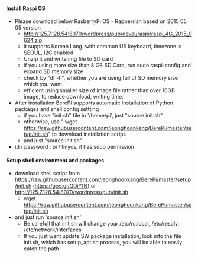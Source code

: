 #### Install Raspi OS
  - Please download below RasberryPi OS - Rapberrian based on 2015 05 05 version
    - http://125.7.128.54:8070/wordpress/pub/devel/raspi/raspi_4G_2015_0624.zip
     - it supports Korean Lang. with common US keyboard, timezone is SEOUL, I2C enabled  
    - Unzip it and write img file to SD card
    - if you using more size than 8 GB SD Card, run sudo raspi-config and expand SD memory size
    - check by "df -h", whether you are using full of SD memory size which you want.
    - efficient using smaller size of image file rather than over 16GB image, to reduce download, writing time.
  - After installation BerePi supports automatic installation of Python packages and shell config settting
    - if you have "init.sh" file in '/home/pi', just "source init.sh"
    - otherwise, use " wget https://raw.githubusercontent.com/jeonghoonkang/BerePi/master/setup/init.sh" to download installation script.
    - and just "source init.sh"
  - id / password : pi / tinyos, it has sudo permission

#### Setup shell environment and packages
  - download shell script from https://raw.githubusercontent.com/jeonghoonkang/BerePi/master/setup/init.sh (https://goo.gl/GDiYfN) or http://125.7.128.54:8070/wordpress/pub/init.sh
    - wget https://raw.githubusercontent.com/jeonghoonkang/BerePi/master/setup/init.sh
  - and just run 'source init.sh'
    - Be carefull that init.sh will change your /etc/rc.local, /etc/resolv, /etc/network/interfaces
    - If you just want update SW package installation, look into the file init.sh, which has setup_apt.sh process, you will be able to easily catch the path
  
